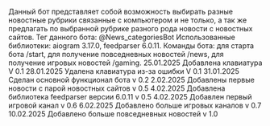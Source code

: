 Данный бот представляет собой возможность выбирать разные новостные рубрики связанные с компьютером и не только, а так же предлагать по выбранной рубрике разного рода новости с новостных сайтов.
Тег данного бота: @News_categoriesBot
Использованные библиотеки: aiogram 3.17.0, feedparser 6.0.11.
Команды бота: для старта бота /start, для получение повседневных новостей /news, для получение игровых новостей /gaming.
25.01.2025 Добавлена клавиатура V 0.1
28.01.2025 Удалена клавиатура из-за ошибки V 0.1
31.01.2025 Сделан основной функционал бота v 0.2
2.02.2025 Добавлены первые новости с парой новостных сайтов v 0.5
4.02.2025 Добавлена библиотека feedparser версии 6.0.11 v 0.5
4.02.2025 Добавлен первый игровой канал v 0.6
6.02.2025 Добавлено больше игровых каналов v 0.7
10.02.2025 Добавлено больше повседневных новостей v 1.0
